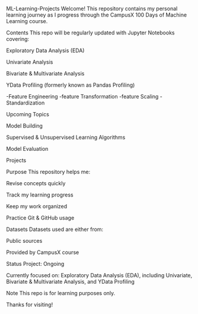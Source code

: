 ML-Learning-Projects
Welcome! This repository contains my personal learning journey as I progress through the CampusX 100 Days of Machine Learning course.

Contents
This repo will be regularly updated with Jupyter Notebooks covering:

Exploratory Data Analysis (EDA)

Univariate Analysis

Bivariate & Multivariate Analysis

YData Profiling (formerly known as Pandas Profiling)

-Feature Engineering
   -feature Transformation
     -feature Scaling
        -Standardization
   

Upcoming Topics

Model Building

Supervised & Unsupervised Learning Algorithms

Model Evaluation

Projects

Purpose
This repository helps me:

Revise concepts quickly

Track my learning progress

Keep my work organized

Practice Git & GitHub usage

Datasets
Datasets used are either from:

Public sources

Provided by CampusX course

Status
Project: Ongoing

Currently focused on: Exploratory Data Analysis (EDA), including Univariate, Bivariate & Multivariate Analysis, and YData Profiling

Note
This repo is for learning purposes only.

Thanks for visiting!